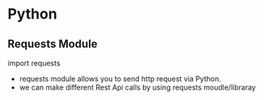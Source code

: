# Python
## Requests Module
import requests 
- requests module allows you to send http request via Python.
- we can make different Rest Api calls by using requests moudle/libraray
